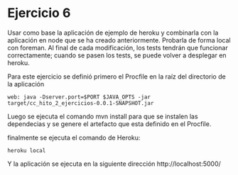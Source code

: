 # Ejercicio 6
Usar como base la aplicación de ejemplo de heroku y combinarla con la aplicación en node que se ha creado anteriormente. 
Probarla de forma local con foreman. Al final de cada modificación, los tests tendrán que funcionar correctamente;
cuando se pasen los tests, se puede volver a desplegar en heroku.

Para este ejercicio se  definió primero el Procfile en la raíz del directorio de la aplicación
~~~
web: java -Dserver.port=$PORT $JAVA_OPTS -jar target/cc_hito_2_ejercicios-0.0.1-SNAPSHOT.jar
~~~
Luego se ejecuta el comando mvn install para que se instalen las dependecias y se genere el artefacto que esta definido 
en el Procfile.

finalmente se ejecuta el comando de Heroku:
~~~
heroku local
~~~
Y la aplicación se ejecuta en la siguiente dirección http://localhost:5000/


